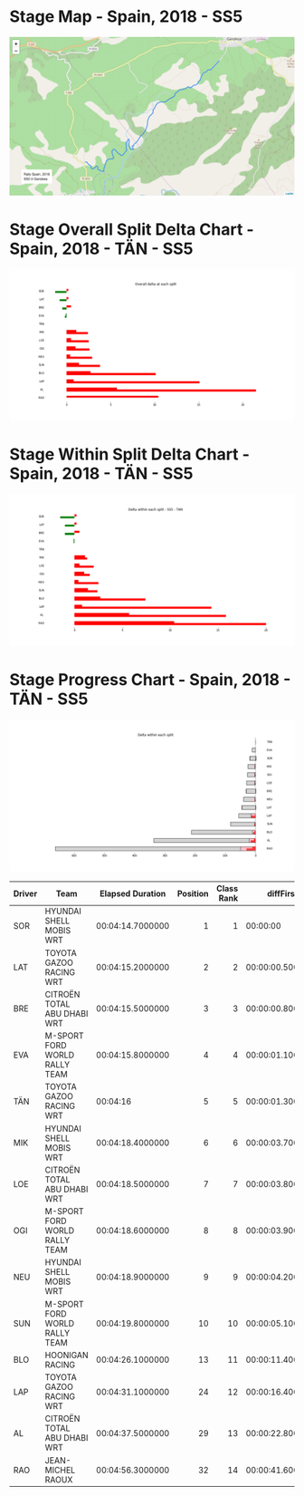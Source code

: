 # Stage Map - Spain, 2018 - SS5

![](maps/SS2-5.png)
# Stage Overall Split Delta Chart - Spain, 2018 - TÄN - SS5

![](images/stage_report_split_delta_5_TAN.png)
# Stage Within Split Delta Chart - Spain, 2018 - TÄN - SS5

![](images/stage_report_individual_split_delta_5_TAN.png)
# Stage Progress Chart - Spain, 2018 - TÄN - SS5

![](images/stage_report_5_TAN.png)


|Driver|            Team             |Elapsed Duration|Position|Class Rank|   diffFirst    |    diffPrev    |
|------|-----------------------------|----------------|-------:|---------:|----------------|----------------|
|SOR   |HYUNDAI SHELL MOBIS WRT      |00:04:14.7000000|       1|         1|00:00:00        |00:00:00        |
|LAT   |TOYOTA GAZOO RACING WRT      |00:04:15.2000000|       2|         2|00:00:00.5000000|00:00:00.5000000|
|BRE   |CITROËN TOTAL ABU DHABI  WRT |00:04:15.5000000|       3|         3|00:00:00.8000000|00:00:00.3000000|
|EVA   |M-SPORT FORD WORLD RALLY TEAM|00:04:15.8000000|       4|         4|00:00:01.1000000|00:00:00.3000000|
|TÄN   |TOYOTA GAZOO RACING WRT      |00:04:16        |       5|         5|00:00:01.3000000|00:00:00.2000000|
|MIK   |HYUNDAI SHELL MOBIS WRT      |00:04:18.4000000|       6|         6|00:00:03.7000000|00:00:02.4000000|
|LOE   |CITROËN  TOTAL ABU DHABI WRT |00:04:18.5000000|       7|         7|00:00:03.8000000|00:00:00.1000000|
|OGI   |M-SPORT FORD WORLD RALLY TEAM|00:04:18.6000000|       8|         8|00:00:03.9000000|00:00:00.1000000|
|NEU   |HYUNDAI SHELL MOBIS WRT      |00:04:18.9000000|       9|         9|00:00:04.2000000|00:00:00.3000000|
|SUN   |M-SPORT FORD WORLD RALLY TEAM|00:04:19.8000000|      10|        10|00:00:05.1000000|00:00:00.9000000|
|BLO   |HOONIGAN RACING              |00:04:26.1000000|      13|        11|00:00:11.4000000|00:00:00.1000000|
|LAP   |TOYOTA GAZOO RACING WRT      |00:04:31.1000000|      24|        12|00:00:16.4000000|00:00:00.8000000|
|AL    |CITROËN TOTAL ABU DHABI  WRT |00:04:37.5000000|      29|        13|00:00:22.8000000|00:00:01.2000000|
|RAO   |JEAN-MICHEL RAOUX            |00:04:56.3000000|      32|        14|00:00:41.6000000|00:00:00.1000000|

